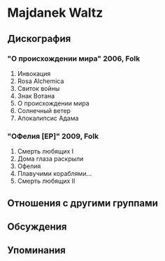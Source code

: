 # Majdanek Waltz



## Дискография

### "О происхождении мира" 2006, Folk

1. Инвокация
2. Rosa Alchemica
3. Свиток войны
4. Знак Вотана
5. О происхождении мира
6. Солнечный ветер
7. Апокалипсис Адама

### "ОФелия [EP]" 2009, Folk

1. Смерть любящих I
2. Дома глаза раскрыли
3. Офелия
4. Плавучими кораблями...
5. Смерть любящих II


## Отношения с другими группами


## Обсуждения


## Упоминания

